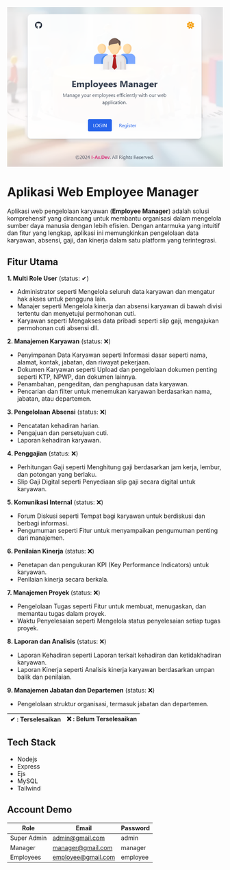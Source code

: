 <img src="./public/ss.png">

#  Aplikasi Web Employee Manager

Aplikasi web pengelolaan karyawan (**Employee Manager**) adalah solusi komprehensif yang dirancang untuk membantu organisasi dalam mengelola sumber daya manusia dengan lebih efisien. Dengan antarmuka yang intuitif dan fitur yang lengkap, aplikasi ini memungkinkan pengelolaan data karyawan, absensi, gaji, dan kinerja dalam satu platform yang terintegrasi.

## Fitur Utama


**1. Multi Role User** (status: ✔)

- Administrator seperti Mengelola seluruh data karyawan dan mengatur hak akses untuk pengguna lain.
- Manajer seperti Mengelola kinerja dan absensi karyawan di bawah divisi tertentu dan menyetujui permohonan cuti.
- Karyawan seperti Mengakses data pribadi seperti slip gaji, mengajukan permohonan cuti absensi dll.

**2. Manajemen Karyawan** (status: ❌)

- Penyimpanan Data Karyawan seperti Informasi dasar seperti nama, alamat, kontak, jabatan, dan riwayat pekerjaan.
- Dokumen Karyawan seperti Upload dan pengelolaan dokumen penting seperti KTP, NPWP, dan dokumen lainnya.
- Penambahan, pengeditan, dan penghapusan data karyawan.
- Pencarian dan filter untuk menemukan karyawan berdasarkan nama, jabatan, atau departemen.

**3. Pengelolaan Absensi** (status: ❌)

- Pencatatan kehadiran harian.
- Pengajuan dan persetujuan cuti.
- Laporan kehadiran karyawan.

**4. Penggajian** (status: ❌)

- Perhitungan Gaji seperti Menghitung gaji berdasarkan jam kerja, lembur, dan potongan yang berlaku.
- Slip Gaji Digital seperti Penyediaan slip gaji secara digital untuk karyawan.

**5. Komunikasi Internal** (status: ❌)

- Forum Diskusi seperti Tempat bagi karyawan untuk berdiskusi dan berbagi informasi.
- Pengumuman seperti Fitur untuk menyampaikan pengumuman penting dari manajemen.

**6. Penilaian Kinerja** (status: ❌)

- Penetapan dan pengukuran KPI (Key Performance Indicators) untuk karyawan.
- Penilaian kinerja secara berkala.

**7. Manajemen Proyek** (status: ❌)

- Pengelolaan Tugas seperti Fitur untuk membuat, menugaskan, dan memantau tugas dalam proyek.
- Waktu Penyelesaian seperti Mengelola status penyelesaian setiap tugas proyek.

**8. Laporan dan Analisis** (status: ❌)

- Laporan Kehadiran seperti Laporan terkait kehadiran dan ketidakhadiran karyawan.
- Laporan Kinerja seperti Analisis kinerja karyawan berdasarkan umpan balik dan penilaian.

**9. Manajemen Jabatan dan Departemen**  (status: ❌)

- Pengelolaan struktur organisasi, termasuk jabatan dan departemen.

| ✔  : Terselesaikan | ❌ : Belum Terselesaikan  |
| ------------------- | ------------------- |

## Tech Stack

- Nodejs
- Express
- Ejs
- MySQL
- Tailwind

## Account Demo

| Role      | Email               | Password            |
|-----------|---------------------|---------------------|
|Super Admin| admin@gmail.com     | admin               |
|Manager    | manager@gmail.com   | manager             |
|Employees  | employee@gmail.com  | employee            |


 